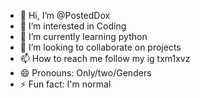 - 👋 Hi, I’m @PostedDox
- 👀 I’m interested in Coding 
- 🌱 I’m currently learning python
- 💞️ I’m looking to collaborate on projects 
- 📫 How to reach me follow my ig txm1xvz
- 😄 Pronouns: Only/two/Genders 
- ⚡ Fun fact: I'm normal 

<!---
PostedDox/PostedDox is a ✨ special ✨ repository because its `README.md` (this file) appears on your GitHub profile.
You can click the Preview link to take a look at your changes.
--->
